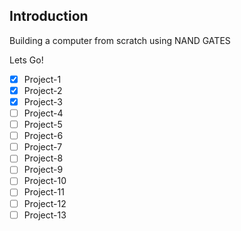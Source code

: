## Introduction
Building a computer from scratch using NAND GATES

Lets Go!


- [x] Project-1
- [x] Project-2
- [x] Project-3
- [ ] Project-4
- [ ] Project-5
- [ ] Project-6
- [ ] Project-7
- [ ] Project-8
- [ ] Project-9
- [ ] Project-10
- [ ] Project-11
- [ ] Project-12
- [ ] Project-13 